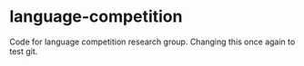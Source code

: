 # language-competition
Code for language competition research group. Changing this once again to test git.
